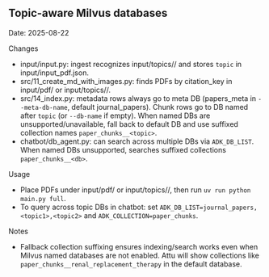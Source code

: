 ## Topic-aware Milvus databases

Date: 2025-08-22

Changes
- input/input.py: ingest recognizes input/topics/<topic>/ and stores `topic` in input/input_pdf.json.
- src/11_create_md_with_images.py: finds PDFs by citation_key in input/pdf/ or input/topics/<topic>/.
- src/14_index.py: metadata rows always go to meta DB (papers_meta in `--meta-db-name`, default journal_papers). Chunk rows go to DB named after `topic` (or `--db-name` if empty). When named DBs are unsupported/unavailable, fall back to default DB and use suffixed collection names `paper_chunks__<topic>`.
- chatbot/db_agent.py: can search across multiple DBs via `ADK_DB_LIST`. When named DBs unsupported, searches suffixed collections `paper_chunks__<db>`.

Usage
- Place PDFs under input/pdf/ or input/topics/<topic>/, then run `uv run python main.py full`.
- To query across topic DBs in chatbot: set `ADK_DB_LIST=journal_papers,<topic1>,<topic2>` and `ADK_COLLECTION=paper_chunks`.

Notes
- Fallback collection suffixing ensures indexing/search works even when Milvus named databases are not enabled. Attu will show collections like `paper_chunks__renal_replacement_therapy` in the default database.